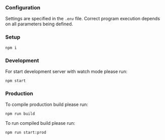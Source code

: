 ### Configuration

Settings are specified in the `.env` file. Correct program execution depends on all parameters being defined.

### Setup
```
npm i
```

### Development
For start development server with watch mode please run:
```
npm start
```

### Production
To compile production build please run:
```
npm run build
```
To run compiled build please run:
```
npm run start:prod
```
